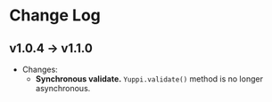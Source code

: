 # Change Log

## v1.0.4 → v1.1.0

- Changes:
  - **Synchronous validate.** `Yuppi.validate()` method is no longer asynchronous.
